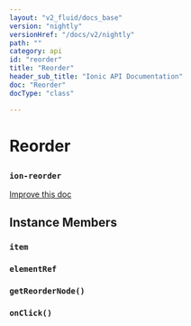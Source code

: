 ```yaml
---
layout: "v2_fluid/docs_base"
version: "nightly"
versionHref: "/docs/v2/nightly"
path: ""
category: api
id: "reorder"
title: "Reorder"
header_sub_title: "Ionic API Documentation"
doc: "Reorder"
docType: "class"

---
```










<h1 class="api-title">
<a class="anchor" name="reorder" href="#reorder"></a>

Reorder
<h3><code>ion-reorder</code></h3>






</h1>

<a class="improve-v2-docs" href="http://github.com/driftyco/ionic/edit/master//src/components/item/item-reorder.ts#L309">
Improve this doc
</a>










<!-- @usage tag -->


<!-- @property tags -->



<!-- instance methods on the class -->

<h2><a class="anchor" name="instance-members" href="#instance-members"></a>Instance Members</h2>

<div id="item"></div>

<h3>
<a class="anchor" name="item" href="#item"></a>
<code>item</code>
  

</h3>












<div id="elementRef"></div>

<h3>
<a class="anchor" name="elementRef" href="#elementRef"></a>
<code>elementRef</code>
  

</h3>












<div id="getReorderNode"></div>

<h3>
<a class="anchor" name="getReorderNode" href="#getReorderNode"></a>
<code>getReorderNode()</code>
  

</h3>












<div id="onClick"></div>

<h3>
<a class="anchor" name="onClick" href="#onClick"></a>
<code>onClick()</code>
  

</h3>















<!-- related link --><!-- end content block -->


<!-- end body block -->

